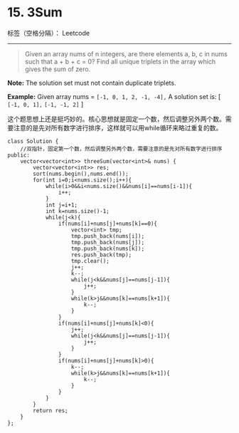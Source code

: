 # 15. 3Sum

标签（空格分隔）： Leetcode

---
>Given an array nums of n integers, are there elements a, b, c in nums such that a + b + c = 0? Find all unique triplets in the array which gives the sum of zero.

**Note:**
The solution set must not contain duplicate triplets.

**Example:**
Given array nums = `[-1, 0, 1, 2, -1, -4],`
A solution set is:
[
  `[-1, 0, 1],`
  `[-1, -1, 2]`
]


这个题思想上还是挺巧妙的。核心思想就是固定一个数，然后调整另外两个数。需要注意的是先对所有数字进行排序，这样就可以用while循环来略过重复的数。
```
class Solution {
    //双指针，固定第一个数，然后调整另外两个数，需要注意的是先对所有数字进行排序
public:
    vector<vector<int>> threeSum(vector<int>& nums) {
        vector<vector<int>> res;
        sort(nums.begin(),nums.end());
        for(int i=0;i<nums.size();i++){
            while(i>0&&i<nums.size()&&nums[i]==nums[i-1]){
                i++;
            }
            int j=i+1;
            int k=nums.size()-1;
            while(j<k){
                if(nums[i]+nums[j]+nums[k]==0){
                    vector<int> tmp;
                    tmp.push_back(nums[i]);
                    tmp.push_back(nums[j]);
                    tmp.push_back(nums[k]);
                    res.push_back(tmp);
                    tmp.clear();
                    j++;
                    k--;
                    while(j<k&&nums[j]==nums[j-1]){
                        j++;
                    }
                    while(k>j&&nums[k]==nums[k+1]){
                        k--;
                    }
                }
                if(nums[i]+nums[j]+nums[k]<0){
                    j++;
                    while(j<k&&nums[j]==nums[j-1]){
                        j++;
                    }
                }
                if(nums[i]+nums[j]+nums[k]>0){
                    k--;
                    while(k>j&&nums[k]==nums[k+1]){
                        k--;
                    }
                }
            }
        }
        return res;
    }
};
```




